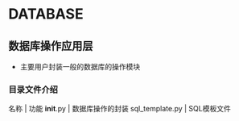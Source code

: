 # DATABASE

## 数据库操作应用层
+ 主要用户封装一般的数据库的操作模块

### 目录文件介绍
名称 | 功能
__init__.py | 数据库操作的封装
sql_template.py | SQL模板文件